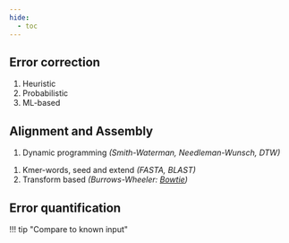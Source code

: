 ```yaml
---
hide:
  - toc
---
```


## Error correction
1. Heuristic
1. Probabilistic
1. ML-based

## Alignment and Assembly
1. Dynamic programming _(Smith-Waterman, Needleman-Wunsch, DTW)_
<!-- Equivalent to profile HMM -->
1. Kmer-words, seed and extend _(FASTA, BLAST)_
1. Transform based _(Burrows-Wheeler: [Bowtie](https://genomebiology.biomedcentral.com/articles/10.1186/gb-2009-10-3-r25))_

## Error quantification
!!! tip "Compare to known input"
